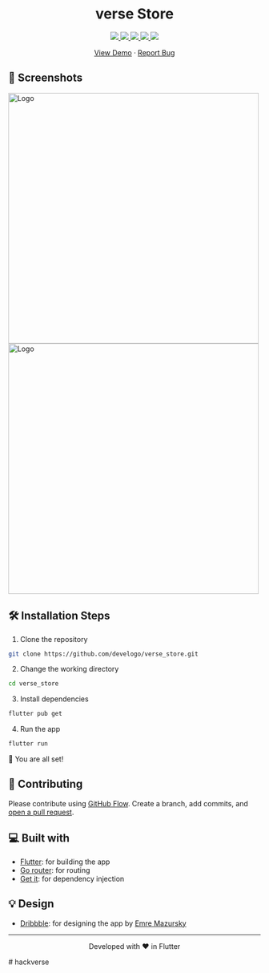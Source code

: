 <!-- <p align="center">
  <a href="https://develogo.com">
    <img alt="Portfolio" src="./src/images/mdg.png" width="60" />
  </a>
</p> -->
<h1 align="center">
  verse Store
</h1>

<p align="center">
<a href="https://github.com/develogo/verse_store/blob/master/LICENSE" target="blank">
<img src="https://img.shields.io/github/license/develogo/verse_store?style=flat-square" />
</a>
<a href="https://github.com/develogo/verse_store/fork" target="blank">
<img src="https://img.shields.io/github/forks/develogo/verse_store?style=flat-square" />
</a>
<a href="https://github.com/develogo/verse_store/stargazers" target="blank">
<img src="https://img.shields.io/github/stars/develogo/verse_store?style=flat-square" />
</a>
<a href="https://github.com/develogo/verse_store/issues" target="blank">
<img src="https://img.shields.io/github/issues/develogo/verse_store?style=flat-square" />
</a>
<a href="https://github.com/develogo/verse_store/pulls" target="blank">
<img src="https://img.shields.io/github/issues-pr/develogo/verse_store?style=flat-square" />
</a>
</p>


<p align="center">
    <a href="https://versestore.develogo.com" target="blank">View Demo</a>
    ·
    <a href="https://github.com/develogo/verse_store/issues/new/choose">Report Bug</a>
</p>

## 🚀 Screenshots

<p float="left">
  <img src="https://raw.githubusercontent.com/develogo/verse_store/main/assets/prints/1.jpg" alt="Logo" height="500"/>
  <img src="https://raw.githubusercontent.com/develogo/verse_store/main/assets/prints/2.jpg" alt="Logo" height="500"/>
</p>


## 🛠️ Installation Steps

1. Clone the repository

```bash
git clone https://github.com/develogo/verse_store.git
```

2. Change the working directory

```bash
cd verse_store
```

3. Install dependencies

```bash
flutter pub get
```

4. Run the app

```bash
flutter run
```

🌟 You are all set!

## 🍰 Contributing

Please contribute using [GitHub Flow](https://guides.github.com/introduction/flow). Create a branch, add commits, and [open a pull request](https://github.com/develogo/verse_store/compare).

<!-- Please read [`CONTRIBUTING`](CONTRIBUTING.md) for details on our [`CODE OF CONDUCT`](CODE_OF_CONDUCT.md), and the process for submitting pull requests to us. -->

## 💻 Built with

- [Flutter](https://flutter.dev/): for building the app
- [Go router](https://pub.dev/packages/go_router): for routing
- [Get it](https://pub.dev/packages/get_it): for dependency injection

## 💡 Design

- [Dribbble](https://dribbble.com/shots/6338420-): for designing the app by [Emre Mazursky](https://dribbble.com/emred)


<hr>
<p align="center">
Developed with ❤️ in Flutter
</p># hackverse
